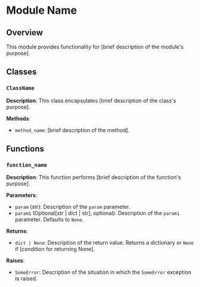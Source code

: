 # Module Name

## Overview

This module provides functionality for [brief description of the module's purpose].


## Classes

### `ClassName`

**Description**: This class encapsulates [brief description of the class's purpose].

**Methods**:

- `method_name`: [brief description of the method].


## Functions

### `function_name`

**Description**: This function performs [brief description of the function's purpose].

**Parameters**:

- `param` (str): Description of the `param` parameter.
- `param1` (Optional[str | dict | str], optional): Description of the `param1` parameter. Defaults to `None`.

**Returns**:

- `dict | None`: Description of the return value.  Returns a dictionary or `None` if [condition for returning None].


**Raises**:

- `SomeError`: Description of the situation in which the `SomeError` exception is raised.